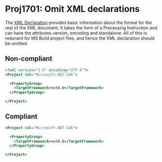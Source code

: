 # Proj1701: Omit XML declarations
The [XML Declaration](https://en.wikipedia.org/wiki/XML#XML_declaration)
provides basic information about the format for the rest of the XML document.
It takes the form of a Processing Instruction and can have the attributes
version, encoding and standalone. All of this is redunant for MS Build project
files, and hence the XML declaration should be omitted.

## Non-compliant
``` XML
<?xml version="1.0" encoding="UTF-8"?>
<Project Sdk="Microsoft.NET.Sdk">

  <PropertyGroup>
    <TargetFramework>net8.0</TargetFramework>
  </PropertyGroup>

</Project>
```

## Compliant
``` XML
<Project Sdk="Microsoft.NET.Sdk">

  <PropertyGroup>
    <TargetFramework>net8.0</TargetFramework>
  </PropertyGroup>

</Project>
```
